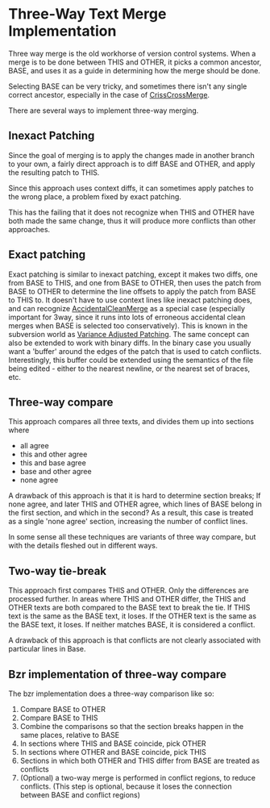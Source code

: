 # Three-Way Text Merge Implementation

Three way merge is the old workhorse of version control systems. When a merge is to be done between THIS and OTHER, it picks a common ancestor, BASE, and uses it as a guide in determining how the merge should be done.

Selecting BASE can be very tricky, and sometimes there isn't any single correct ancestor, especially in the case of [CrissCrossMerge](CrissCrossMerge.md).

There are several ways to implement three-way merging.

## Inexact Patching

Since the goal of merging is to apply the changes made in another branch to your own, a fairly direct approach is to diff BASE and OTHER, and apply the resulting patch to THIS.

Since this approach uses context diffs, it can sometimes apply patches to the wrong place, a problem fixed by exact patching.

This has the failing that it does not recognize when THIS and OTHER have both made the same change, thus it will produce more conflicts than other approaches.

## Exact patching

Exact patching is similar to inexact patching, except it makes two diffs, one from BASE to THIS, and one from BASE to OTHER, then uses the patch from BASE to OTHER to determine the line offsets to apply the patch from BASE to THIS to. It doesn't have to use context lines like inexact patching does, and can recognize [AccidentalCleanMerge](AccidentalCleanMerge.md) as a special case (especially important for 3way, since it runs into lots of erroneous accidental clean merges when BASE is selected too conservatively).  This is known in the subversion world as [Variance Adjusted Patching](http://subversion.tigris.org/variance-adjusted-patching.html).  The same concept can also be extended to work with binary diffs.  In the binary case you usually want a 'buffer' around the edges of the patch that is used to catch conflicts.  Interestingly, this buffer could be extended using the semantics of the file being edited - either to the nearest newline, or the nearest set of braces, etc.

## Three-way compare
This approach compares all three texts, and divides them up into sections where

 * all agree
 * this and other agree
 * this and base agree
 * base and other agree
 * none agree

A drawback of this approach is that it is hard to determine section breaks;  If none agree, and later THIS and OTHER agree, which lines of BASE belong in the first section, and which in the second?  As a result, this case is treated as a single 'none agree' section, increasing the number of conflict lines.

In some sense all these techniques are variants of three way compare, but with the details fleshed out in different ways.

## Two-way tie-break
This approach first compares THIS and OTHER.  Only the differences are processed further.  In areas where THIS and OTHER differ, the THIS and OTHER texts are both compared to the BASE text to break the tie.  If THIS text is the same as the BASE text, it loses.  If the OTHER text is the same as the BASE text, it loses.  If neither matches BASE, it is considered a conflict.

A drawback of this approach is that conflicts are not clearly associated with particular lines in Base.

## Bzr implementation of three-way compare
The bzr implementation does a three-way comparison like so:
 1. Compare BASE to OTHER
 1. Compare BASE to THIS
 1. Combine the comparisons so that the section breaks happen in the same places, relative to BASE
 1. In sections where THIS and BASE coincide, pick OTHER
 1. In sections where OTHER and BASE coincide, pick THIS
 1. Sections in which both OTHER and THIS differ from BASE are treated as conflicts
 1. (Optional) a two-way merge is performed in conflict regions, to reduce conflicts.  (This step is optional, because it loses the connection between BASE and conflict regions)
